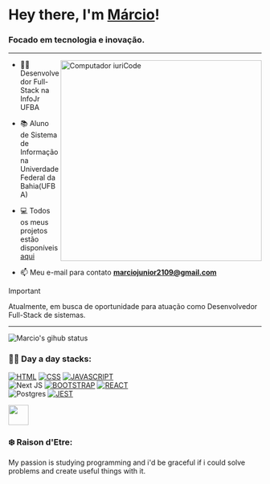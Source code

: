 ### <h1> Hey there, I'm <a font-size='100px' href='linkedin.com/in/ribmarciojunior'>Márcio</a>!</h1>

<h3>Focado em tecnologia e inovação.</h3>

<hr>

<img src="https://raw.githubusercontent.com/MicaelliMedeiros/micaellimedeiros/master/image/computer-illustration.png" min-width="400px" max-width="400px" width="400px" align="right" alt="Computador iuriCode">

- 👨‍🎓 Desenvolvedor Full-Stack na InfoJr UFBA

- 📚 Aluno de Sistema de Informação na Univerdade Federal da Bahia(UFBA)

- 💻 Todos os meus projetos estão disponíveis [aqui](https://github.com/ribmarciojr?tab=repositories)

- 📫 Meu e-mail para contato **marciojunior2109@gmail.com**


> [!IMPORTANT]
> Atualmente, em busca de oportunidade para atuação como Desenvolvedor Full-Stack de sistemas.

<hr>

<div align="left">
  <img alt="Marcio's gihub status" src='https://github-readme-stats.vercel.app/api?username=ribmarciojr&bg_color=00000000&hide_border=true&show_icons=true&theme=dracula' /> 
</div>


### 👨‍💻 Day a day stacks:

[![HTML](https://img.shields.io/badge/HTML5-E34F26?style=for-the-badge&logo=html5&logoColor=white)]()
[![CSS](https://img.shields.io/badge/CSS3-1572B6?style=for-the-badge&logo=css3&logoColor=white)]()
[![JAVASCRIPT](https://img.shields.io/badge/JavaScript-323330?style=for-the-badge&logo=javascript&logoColor=F7DF1E)]()
<br>
![Next JS](https://img.shields.io/badge/Next-black?style=for-the-badge&logo=next.js&logoColor=white)
[![BOOTSTRAP](https://img.shields.io/badge/Bootstrap-563D7C?style=for-the-badge&logo=bootstrap&logoColor=white)]()
[![REACT](https://img.shields.io/badge/React-20232A?style=for-the-badge&logo=react&logoColor=61DAFB)]()
<br>
![Postgres](https://img.shields.io/badge/postgres-%23316192.svg?style=for-the-badge&logo=postgresql&logoColor=white)
[![JEST](https://img.shields.io/badge/Jest-323330?style=for-the-badge&logo=Jest&logoColor=white)]()

<div>
  <a href="https://github.com/ribmarciojr"> 
    <img height='40' width='40' src="https://cdn.jsdelivr.net/gh/devicons/devicon/icons/nodejs/nodejs-plain-wordmark.svg" />
  </a>     
</div>
          
### ❄️ Raison d'Etre:

<p>My passion is studying programming and i'd be graceful if i could solve problems and create useful things with it.</p>
